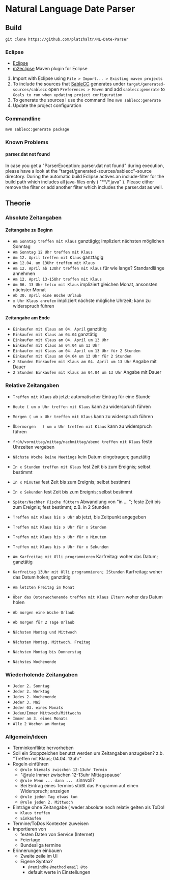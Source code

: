 # Natural Language Date Parser #

## Build ##

	git clone https://github.com/platzhaltr/NL-Date-Parser

### Eclipse ###

- [Eclipse](http://www.eclipse.org/)
- [m2eclipse](http://m2eclipse.sonatype.org/) Maven plugin for Eclipse

1. Import with Eclipse using `File > Import... > Existing maven projects`
2. To include the sources that [SableCC](http://sablecc.org/) generates under `target/generated-sources/sablecc` open `Preferences > Maven` and add `sablecc:generate` to `Goals to run when updating project configuration`
3. To generate the sources I use the command line `mvn sablecc:generate`
4. Update the project configuration

### Commandline ###

	mvn sablecc:generate package

### Known Problems ###

#### parser.dat not found ####
In case you get a "ParserException: parser.dat not found" during execution, please have a look at the "target/generated-sources/sablecc"-source directory. During the automatic build Eclipse actives an include-filter for the build path which includes all java-files only ( "\*\*/\*.java" ). Please either remove the filter or add another filter which includes the parser.dat as well.

	
## Theorie ##

### Absolute Zeitangaben ###

#### Zeitangabe zu Beginn ####

- `Am Sonntag treffen mit Klaus` ganztägig; impliziert nächsten möglichen Sonntag
- `Am Sonntag 12 Uhr treffen mit Klaus`
- `Am 12. April treffen mit Klaus` ganztägig
- `Am 12.04. um 13Uhr treffen mit Klaus`
- `Am 12. April ab 13Uhr treffen mit Klaus` für wie lange? Standardlänge annehmen 
- `Am 12. April 13-15Uhr treffen mit Klaus`
- `Am 06. 13 Uhr telco mit Klaus` impliziert gleichen Monat, ansonsten nächster Monat
- `Ab 30. April eine Woche Urlaub`
- `x Uhr Klaus anrufen` impliziert nächste mögliche Uhrzeit; kann zu widerspruch führen

#### Zeitangabe am Ende ####

- `Einkaufen mit Klaus am 04. April` ganztätig
- `Einkaufen mit Klaus am 04.04` ganztätig
- `Einkaufen mit Klaus am 04. April um 13 Uhr`
- `Einkaufen mit Klaus am 04.04 um 13 Uhr`
- `Einkaufen mit Klaus am 04. April um 13 Uhr für 2 Stunden`
- `Einkaufen mit Klaus am 04.04 um 13 Uhr für 2 Stunden`
- `2 Stunden Einkaufen mit Klaus am 04. April um 13 Uhr` Angabe mit Dauer
- `2 Stunden Einkaufen mit Klaus am 04.04 um 13 Uhr` Angabe mit Dauer

### Relative Zeitangaben ###

- `Treffen mit Klaus` ab jetzt; automatischer Eintrag für eine Stunde

- `Heute ( um x Uhr treffen mit Klaus` kann zu widerspruch führen
- `Morgen ( um x Uhr treffen mit Klaus` kann zu widerspruch führen
- `Übermorgen	( um x Uhr treffen mit Klaus` kann zu widerspruch führen
- `früh/vormittag/mittag/nachmittag/abend treffen mit Klaus` feste Uhrzeiten vergeben
- `Nächste Woche keine Meetings` kein Datum eingetragen; ganztätig

- `In x Stunden treffen mit Klaus` fest Zeit bis zum Ereignis; selbst bestimmt
- `In x Minuten` fest Zeit bis zum Ereignis; selbst bestimmt
- `In x Sekunden` fest Zeit bis zum Ereignis; selbst bestimmt

- `Später/Nachher Fische füttern` Abwandlung von "in ... "; feste Zeit bis zum Ereignis; fest bestimmt; z.B. in 2 Stunden

- `Treffen mit Klaus bis x Uhr` ab jetzt, bis Zeitpunkt angegeben
- `Treffen mit Klaus bis x Uhr für x Stunden`
- `Treffen mit Klaus bis x Uhr für x Minuten`
- `Treffen mit Klaus bis x Uhr für x Sekunden`

- `Am Karfreitag mit Olli programmieren` Karfreitag: woher das Datum; ganztätig
- `Karfreitag 13Uhr mit Olli programmieren; 2Stunden` Karfreitag: woher das Datum holen; ganztätig

- `Am letzten Freitag im Monat`
- `Über das Osterwochenende treffen mit Klaus Eltern` woher das Datum holen

- `Ab morgen eine Woche Urlaub`
- `Ab morgen für 2 Tage Urlaub`

- `Nächsten Montag und Mittwoch`
- `Nächsten Montag, Mittwoch, Freitag`
- `Nächsten Montag bis Donnerstag`
- `Nächstes Wochenende`

### Wiederholende Zeitangaben ###

- `Jeder 2. Sonntag`
- `Jeder 2. Werktag`
- `Jedes 2. Wochenende`
- `Jeder 3. Mai`
- `Jeder 03. eines Monats`
- `Jeden/Immer Mittwoch/Mittwochs`
- `Immer am 3. eines Monats`
- `Alle 2 Wochen am Montag`

### Allgemein/Ideen ###

- Terminkonflikte hervorheben
- Soll ein Stoppzeichen benutzt werden um Zeitangaben anzugeben? z.b. "Treffen mit Klaus; 04.04. 13uhr"
- Regeln einführen
	- `@rule Niemals zwischen 12-13uhr Termin`
	- "@rule Immer zwischen 12-13uhr Mittagspause`
	- `@rule Wenn ... dann ... ` sinnvoll? 
	- Bei Eintrag eines Termins stößt das Programm auf einen Widerspruch; anzeigen
	- `@rule jeden Tag etwas tun`
	- `@rule jeden 2. Mittwoch`
- Einträge ohne Zeitangabe ( weder absolute noch relativ gelten als ToDo!
	- `Klaus treffen`
	- `Einkaufen`
- Termine/ToDos Kontexten zuweisen
- Importieren von
	- festen Daten von Service (Internet)
	- Feiertage
	- Bundesliga termine
- Erinnerungen einbauen
	- Zweite zeile im UI
	- Eigene Syntax? 
		- `@remindMe` `@method` `email @to`
		- default werte in Einstellungen
